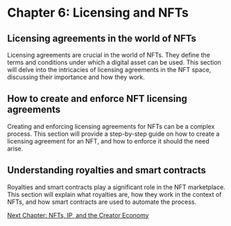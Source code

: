 # Chapter 6: Licensing and NFTs

## Licensing agreements in the world of NFTs

Licensing agreements are crucial in the world of NFTs. They define the terms and conditions under which a digital asset can be used. This section will delve into the intricacies of licensing agreements in the NFT space, discussing their importance and how they work.

## How to create and enforce NFT licensing agreements

Creating and enforcing licensing agreements for NFTs can be a complex process. This section will provide a step-by-step guide on how to create a licensing agreement for an NFT, and how to enforce it should the need arise.

## Understanding royalties and smart contracts

Royalties and smart contracts play a significant role in the NFT marketplace. This section will explain what royalties are, how they work in the context of NFTs, and how smart contracts are used to automate the process.

[Next Chapter: NFTs, IP, and the Creator Economy](CHAPTER_7.md)
